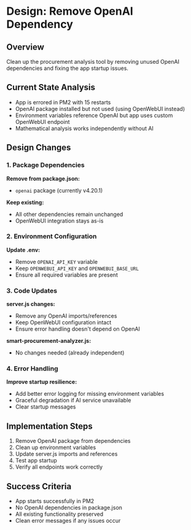# Design: Remove OpenAI Dependency

## Overview
Clean up the procurement analysis tool by removing unused OpenAI dependencies and fixing the app startup issues.

## Current State Analysis
- App is errored in PM2 with 15 restarts
- OpenAI package installed but not used (using OpenWebUI instead)
- Environment variables reference OpenAI but app uses custom OpenWebUI endpoint
- Mathematical analysis works independently without AI

## Design Changes

### 1. Package Dependencies
**Remove from package.json:**
- `openai` package (currently v4.20.1)

**Keep existing:**
- All other dependencies remain unchanged
- OpenWebUI integration stays as-is

### 2. Environment Configuration
**Update .env:**
- Remove `OPENAI_API_KEY` variable
- Keep `OPENWEBUI_API_KEY` and `OPENWEBUI_BASE_URL`
- Ensure all required variables are present

### 3. Code Updates
**server.js changes:**
- Remove any OpenAI imports/references
- Keep OpenWebUI configuration intact
- Ensure error handling doesn't depend on OpenAI

**smart-procurement-analyzer.js:**
- No changes needed (already independent)

### 4. Error Handling
**Improve startup resilience:**
- Add better error logging for missing environment variables
- Graceful degradation if AI service unavailable
- Clear startup messages

## Implementation Steps
1. Remove OpenAI package from dependencies
2. Clean up environment variables
3. Update server.js imports and references
4. Test app startup
5. Verify all endpoints work correctly

## Success Criteria
- App starts successfully in PM2
- No OpenAI dependencies in package.json
- All existing functionality preserved
- Clean error messages if any issues occur